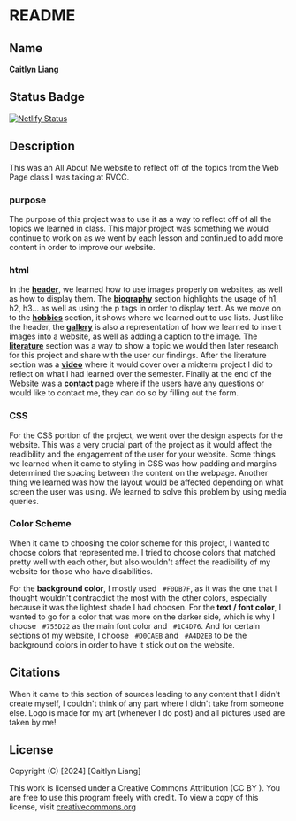 # README

## Name
**Caitlyn Liang**

## Status Badge
[![Netlify Status](https://api.netlify.com/api/v1/badges/6e8b332a-d6d3-4bc0-aeb5-9772f7d81e20/deploy-status)](https://app.netlify.com/sites/about-me-catsumii/deploys)

## Description
This was an All About Me website to reflect off of the topics from the Web Page class I was taking at RVCC. 

### purpose
The purpose of this project was to use it as a way to reflect off of all the topics we learned in class. This major project was something we would continue to work on as we went by each lesson and continued to add more content in order to improve our website. 

### html
In the **<ins>header</ins>**, we learned how to use images properly on websites, as well as how to display them. The **<ins>biography</ins>** section highlights the usage of h1, h2, h3... as well as using the p tags in order to display text. As we move on to the **<ins>hobbies</ins>** section, it shows where we learned out to use lists. Just like the header, the **<ins>gallery</ins>** is also a representation of how we learned to insert images into a website, as well as adding a caption to the image. The **<ins>literature</ins>** section was a way to show a topic we would then later research for this project and share with the user our findings. After the literature section was a **<ins>video</ins>** where it would cover over a midterm project I did to reflect on what I had learned over the semester. Finally at the end of the Website was a **<ins>contact</ins>** page where if the users have any questions or would like to contact me, they can do so by filling out the form. 

### CSS
For the CSS portion of the project, we went over the design aspects for the website. This was a very crucial part of the project as it would affect the readibility and the engagement of the user for your website. Some things we learned when it came to styling in CSS was how padding and margins determined the spacing between the content on the webpage. Another thing we learned was how the layout would be affected depending on what screen the user was using. We learned to solve this problem by using media queries. 

### Color Scheme
When it came to choosing the color scheme for this project, I wanted to choose colors that represented me. I tried to choose colors that matched pretty well with each other, but also wouldn't affect the readibility of my website for those who have disabilities. 

For the **background color**, I mostly used ` #F0DB7F`, as it was the one that I thought wouldn't contracdict the most with the other colors, especially because it was the lightest shade I had choosen. For the **text / font color**, I wanted to go for a color that was more on the darker side, which is why I choose ` #755D22` as the main font color and ` #1C4D76`. And for certain sections of my website, I choose ` #D0CAEB` and ` #A4D2EB` to be the background colors in order to have it stick out on the website. 


## Citations
When it came to this section of sources leading to any content that I didn't create myself, I couldn't think of any part where I didn't take from someone else. Logo is made for my art (whenever I do post) and all pictures used are taken by me!

## License
Copyright (C) [2024] [Caitlyn Liang]

This work is licensed under a Creative Commons Attribution (CC BY ). You are free to use this program freely with credit. 
To view a copy of this license, visit [creativecommons.org](https://creativecommons.org/licenses/by/4.0/)